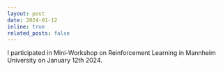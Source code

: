 ```yaml
---
layout: post
date: 2024-01-12
inline: true
related_posts: false
---
```


I participated in Mini-Workshop on Reinforcement Learning in Mannheim University on January 12th 2024.
